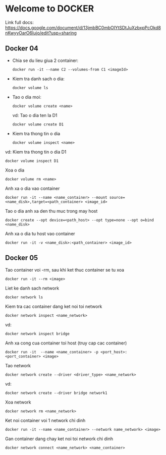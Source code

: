 Welcome to DOCKER
====================
Link full docs: https://docs.google.com/document/d/13jmbBC0mbOIYtSDtJuXzbxpPcOkd8nKwyyOarO6Iujo/edit?usp=sharing


## Docker 04

- Chia se du lieu giua 2 container:
    ```
    docker run -it --name C2 --volumes-from C1 <imageId>
    ```
- Kiem tra danh sach o dia:
    ```
    docker volume ls
    ```
 - Tao o dia moi:
    ```
    docker volume create <name>
    ```
    vd: Tao o dia ten la D1
    ```
    docker volume create D1
    ```
- Kiem tra thong tin o dia
    ```
    docker volume inspect <name>
    ```
vd: Kiem tra thong tin o dia D1
```
docker volume inspect D1
```
Xoa o dia
```
docker volume rm <name>
```
Anh xa o dia vao container
```
docker run -it --name <name_container> --mount source=<name_disk>,target=<path_container> <image_id>
```
Tao o dia anh xa den thu muc trong may host
```
docker create --opt device=<path_host> --opt type=none --opt o=bind <name_disk>
```
Anh xa o dia tu host vao container
```
docker run -it -v <name_disk>:<path_container> <image_id>
```

## Docker 05

Tao container voi -rm, sau khi ket thuc container se tu xoa
```
docker run -it --rm <image>
```
Liet ke danh sach network
```
docker network ls
```
Kiem tra cac container dang ket noi toi network
```
docker network inspect <name_network>
```
vd:
```
docker network inspect bridge
```
Anh xa cong cua container toi host (truy cap cac container)
```
docker run -it  --name <name_container> -p <port_host>:<port_container> <image>    
```

Tao network 
```
docker network create --driver <driver_type> <name_network>
```
vd:
```
docker network create --driver bridge network1
```
Xoa network
```
docker network rm <name_network>
```
Ket noi container voi 1 network chi dinh
```
docker run -it --name <name_container> --network name_network> <image>
```
Gan container dang chay ket noi toi network chi dinh
```
docker network connect <name_network> <name_container>
```
